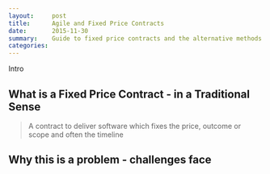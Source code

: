 ```yaml
---
layout:     post
title:      Agile and Fixed Price Contracts
date:       2015-11-30
summary:    Guide to fixed price contracts and the alternative methods of devliery for software development
categories: 
---
```


Intro

## What is a Fixed Price Contract - in a Traditional Sense

<blockquote>
A contract to deliver software which fixes the price, outcome or scope and often the timeline
</blockquote>

## Why this is a problem - challenges face

